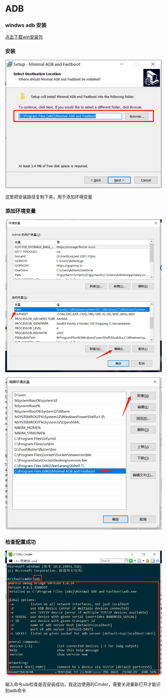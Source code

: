 # ADB

### windws adb 安装

[点击下载win安装包](http://public.yunsinek.cn/MinimalADBFastboot%20v1.4.3.exe)

### 安装

![](../.gitbook/assets/image%20%2819%29.png)

这里把安装路径复制下来，用于添加环境变量

### 添加环境变量

![](../.gitbook/assets/image%20%2821%29.png)

![](../.gitbook/assets/image%20%2822%29.png)

### 检查配置成功

![](../.gitbook/assets/image%20%2823%29.png)

输入命令`adb`检查是否安装成功，我这边使用的Cmder，需要关闭重新打开才能识别adb命令

